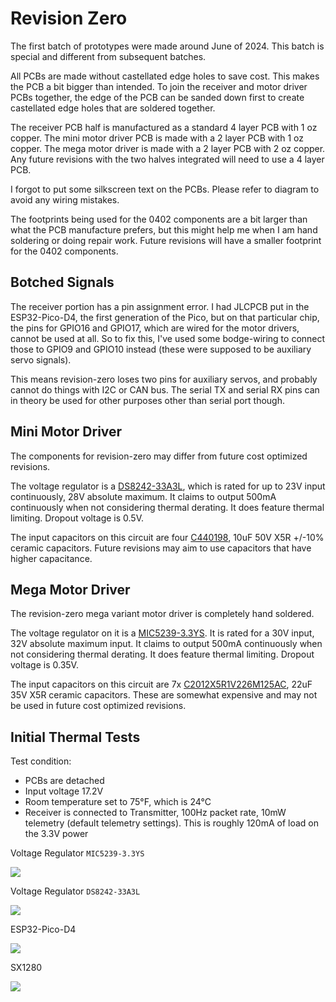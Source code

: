 # Revision Zero

The first batch of prototypes were made around June of 2024. This batch is special and different from subsequent batches.

All PCBs are made without castellated edge holes to save cost. This makes the PCB a bit bigger than intended. To join the receiver and motor driver PCBs together, the edge of the PCB can be sanded down first to create castellated edge holes that are soldered together.

The receiver PCB half is manufactured as a standard 4 layer PCB with 1 oz copper. The mini motor driver PCB is made with a 2 layer PCB with 1 oz copper. The mega motor driver is made with a 2 layer PCB with 2 oz copper. Any future revisions with the two halves integrated will need to use a 4 layer PCB.

I forgot to put some silkscreen text on the PCBs. Please refer to diagram to avoid any wiring mistakes.

The footprints being used for the 0402 components are a bit larger than what the PCB manufacture prefers, but this might help me when I am hand soldering or doing repair work. Future revisions will have a smaller footprint for the 0402 components.

## Botched Signals

The receiver portion has a pin assignment error. I had JLCPCB put in the ESP32-Pico-D4, the first generation of the Pico, but on that particular chip, the pins for GPIO16 and GPIO17, which are wired for the motor drivers, cannot be used at all. So to fix this, I've used some bodge-wiring to connect those to GPIO9 and GPIO10 instead (these were supposed to be auxiliary servo signals).

This means revision-zero loses two pins for auxiliary servos, and probably cannot do things with I2C or CAN bus. The serial TX and serial RX pins can in theory be used for other purposes other than serial port though.

## Mini Motor Driver

The components for revision-zero may differ from future cost optimized revisions.

The voltage regulator is a [DS8242-33A3L](https://jlcpcb.com/partdetail/Dstech-DS824233A3L/C5884130), which is rated for up to 23V input continuously, 28V absolute maximum. It claims to output 500mA continuously when not considering thermal derating. It does feature thermal limiting. Dropout voltage is 0.5V.

The input capacitors on this circuit are four [C440198](https://jlcpcb.com/partdetail/439567-GRM21BR61H106KE43L/C440198), 10uF 50V X5R +/-10% ceramic capacitors. Future revisions may aim to use capacitors that have higher capacitance.

## Mega Motor Driver

The revision-zero mega variant motor driver is completely hand soldered.

The voltage regulator on it is a [MIC5239-3.3YS](https://www.digikey.com/en/products/detail/microchip-technology/MIC5239-3-3YS-TR/1030750). It is rated for a 30V input, 32V absolute maximum input. It claims to output 500mA continuously when not considering thermal derating. It does feature thermal limiting. Dropout voltage is 0.35V.

The input capacitors on this circuit are 7x [C2012X5R1V226M125AC](https://www.digikey.com/en/products/detail/tdk-corporation/C2012X5R1V226M125AC/3951664), 22uF 35V X5R ceramic capacitors. These are somewhat expensive and may not be used in future cost optimized revisions.

## Initial Thermal Tests

Test condition:

 * PCBs are detached
 * Input voltage 17.2V
 * Room temperature set to 75°F, which is 24°C
 * Receiver is connected to Transmitter, 100Hz packet rate, 10mW telemetry (default telemetry settings). This is roughly 120mA of load on the 3.3V power

Voltage Regulator `MIC5239-3.3YS`

![](thermal-rev0-mic5239.jpg)

Voltage Regulator `DS8242-33A3L`

![](thermal-rev0-ds8242.jpg)

ESP32-Pico-D4

![](thermal-rev0-esp32.jpg)

SX1280

![](thermal-rev0-sx1280.jpg)
